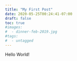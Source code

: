 ```yaml
---
title: "My First Post"
date: 2020-05-25T00:24:41-07:00
draft: false
toc: true
#images:
#  - dinner-feb-2019.jpg
#tags:
#  - untagged
---
```


Hello World!


[comment I'm trying to insert an image]::
[comment]:  ![hello](/dinner-feb-2019.jpg)
